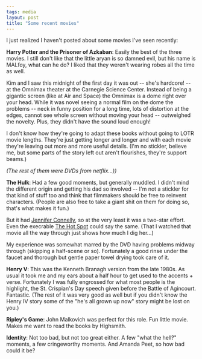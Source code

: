 ```yaml
---
tags: media
layout: post
title: "Some recent movies"
---
```




I just realized I haven't posted about some movies I've seen recently:

<p><b>Harry Potter and the Prisoner of Azkaban</b>: Easily the best of the three movies. I still don't like that the little aryan is so damned evil, but his name is MALfoy, what can he do? I liked that they weren't wearing robes all the time as well.</p>

<p>Kim and I saw this midnight of the first day it was out -- she's hardcore! -- at the Omnimax theater at the Carnegie Science Center. Instead of being a gigantic screen (like at Air and Space) the Omnimax is a dome right over your head. While it was novel seeing a normal film on the dome the problems -- neck in funny position for a long time, lots of distortion at the edges, cannot see whole screen without moving your head -- outweighed the novelty. Plus, they didn't have the sound loud enough!</p>

<p>I don't know how they're going to adapt these books without going to LOTR movie lengths. They're just getting longer and longer and with each movie they're leaving out more and more useful details. (I'm no stickler, believe me, but some parts of the story left out aren't flourishes, they're support beams.)

<p><em>(The rest of them were DVDs from netflix...))</em></p>

<p><b>The Hulk</b>: Had a few good moments, but generally muddled. I didn't mind the different origin and getting his dad so involved -- I'm not a stickler for that kind of stuff too and think that filmmakers should be free to reinvent characters. (People are also free to take a giant shit on them for doing so, that's what makes it fun.)</p>

<p>But it had <a href="http://imdb.com/name/nm0000124/">Jennifer Connelly</a>, so at the very least it was a two-star effort. Even the execrable <a href="http://imdb.com/title/tt0099797/">The Hot Spot</a> could say the same. (That I watched that movie all the way through just shows how much I dig her...)</p>

<p>My experience was somewhat marred by the DVD having problems midway through (skipping a half-scene or so). Fortunately a good rinse under the faucet and thorough but gentle paper towel drying took care of it.</p>

<p><b>Henry V</b>: This was the Kenneth Branagh version from the late 1980s. As usual it took me and my ears about a half hour to get used to the accents + verse. Fortunately I was fully engrossed for what most people is the highlight, the St. Crispian's Day speech given before the Battle of Agincourt. Fantastic. (The rest of it was very good as well but if you didn't know the Henry IV story some of the "he's all grown up now" story might be lost on you.) </p>

<p><b>Ripley's Game</b>: John Malkovich was perfect for this role. Fun little movie. Makes me want to read the books by Highsmith.</p>

<p><b>Identity</b>: Not too bad, but not too great either. A few "what the hell?" moments, a few cringeworthy moments. And Amanda Peet, so how bad could it be?</p>


